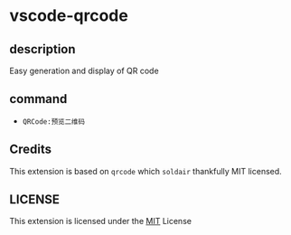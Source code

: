 # vscode-qrcode
## description
Easy generation and display of QR code
## command
* `QRCode:预览二维码`
## Credits
This extension is based on `qrcode` which `soldair` thankfully MIT licensed.
## LICENSE
This extension is licensed under the [MIT](LICENSE) License